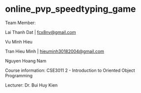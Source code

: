 # online_pvp_speedtyping_game
 
Team Member:

  Lai Thanh Dat | fcx8nv@gmail.com
  
  Vu Minh Hieu
  
  Tran Hieu Minh | hieuminh30182004@gmail.com
  
  Nguyen Hoang Nam 

Course information:  CSE3011 2 - Introduction to Oriented Object Programming

Lecturer: Dr. Bui Huy Kien   
